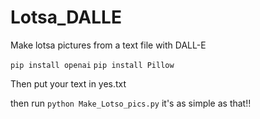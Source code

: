 # Lotsa_DALLE
Make lotsa pictures from a text file with DALL-E


`pip install openai`
`pip install Pillow`

Then put your text in yes.txt

then run `python Make_Lotso_pics.py` it's as simple as that!!

